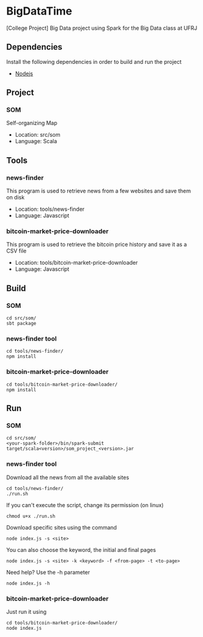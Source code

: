 # BigDataTime
[College Project] Big Data project using Spark for the Big Data class at UFRJ

## Dependencies
Install the following dependencies in order to build and run the project
* [Nodejs](https://nodejs.org/en/)

## Project
### SOM
Self-organizing Map
* Location: src/som
* Language: Scala

## Tools
### news-finder
This program is used to retrieve news from a few websites and save them on disk
* Location: tools/news-finder
* Language: Javascript

### bitcoin-market-price-downloader
This program is used to retrieve the bitcoin price history and save it as a CSV file
* Location: tools/bitcoin-market-price-downloader
* Language: Javascript

## Build
### SOM
```Shell
cd src/som/
sbt package
```

### news-finder tool
```Shell
cd tools/news-finder/
npm install
```

### bitcoin-market-price-downloader
```Shell
cd tools/bitcoin-market-price-downloader/
npm install
```

## Run
### SOM
```Shell
cd src/som/
<your-spark-folder>/bin/spark-submit target/scala<version>/som_project_<version>.jar
```

### news-finder tool
Download all the news from all the available sites
```Shell
cd tools/news-finder/
./run.sh
```
If you can't execute the script, change its permission (on linux)
```Shell
chmod u+x ./run.sh
```
Download specific sites using the command
```Shell
node index.js -s <site>
```
You can also choose the keyword, the initial and final pages
```Shell
node index.js -s <site> -k <keyword> -f <from-page> -t <to-page>
```
Need help? Use the -h parameter
```Shell
node index.js -h
```

### bitcoin-market-price-downloader
Just run it using
```Shell
cd tools/bitcoin-market-price-downloader/
node index.js
```